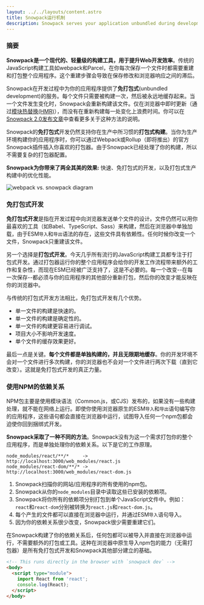 ```yaml
---
layout: ../../layouts/content.astro
title: Snowpack运行机制
description: Snowpack serves your application unbundled during development. Each file is built only once and is cached until it changes.
---
```


### 摘要

**Snowpack是一个现代的、轻量级的构建工具，用于提升Web开发效率**。传统的JavaScript构建工具如webpack和Parcel，在你每次保存一个文件时都需要重建和打包整个应用程序。这个重建步骤会导致在保存修改和浏览器响应之间的滞后。

Snowpack在开发过程中为你的应用程序提供了**免打包式**(unbundled development)的服务。每个文件只需要被构建一次，然后被永远地缓存起来。当一个文件发生变化时，Snowpack会重新构建该文件。仅在浏览器中即时更新（通过[模块热替换(HMR)](/concepts/hot-module-replacement)），而没有在重新构建每一处变化上浪费时间。你可以在[Snowpack 2.0发布文章](/posts/2020-05-26-snowpack-2-0-release/)中查看更多关于这种方法的说明。

Snowpack的**免打包式**开发仍然支持你在生产中所习惯的**打包式构建**。当你为生产环境构建你的应用程序时，你可以通过Webpack或Rollup（即将推出）的官方Snowpack插件插入你喜欢的打包器。由于Snowpack已经处理了你的构建，所以不需要复杂的打包器配置。

**Snowpack为你带来了两全其美的效果:** 快速、免打包式的开发，以及打包式生产构建中的优化性能。

![webpack vs. snowpack diagram](/img/snowpack-unbundled-example-3.png)

### 免打包式开发

**免打包式开发**是指在开发过程中向浏览器发送单个文件的设计。文件仍然可以用你最喜欢的工具（如Babel、TypeScript、Sass）来构建，然后在浏览器中单独加载，由于ESM`导入`和`导出`语法的存在，这些文件具有依赖性。任何时候你改变一个文件，Snowpack只重建该文件。

另一个选择是**打包式开发**。今天几乎所有流行的JavaScript构建工具都专注于打包式开发。通过打包器运行你的整个应用程序会给你的开发工作流程带来额外的工作和复杂性，而现在ESM已经被广泛支持了，这是不必要的。每一个改变--在每一次保存--都必须与你的应用程序的其他部分重新打包，然后你的改变才能反映在你的浏览器中。

与传统的打包式开发方法相比，免打包式开发有几个优势。

- 单一文件的构建是快速的。
- 单一文件的构建是确定性的。
- 单一文件的构建更容易进行调试。
- 项目大小不影响开发速度。
- 单个文件的缓存效果更好。

最后一点是关键。**每个文件都是单独构建的，并且无限期地缓存**。你的开发环境不会对一个文件进行多次构建，你的浏览器也不会对一个文件进行两次下载（直到它改变）。这就是免打包式开发的真正力量。

### 使用NPM的依赖关系

NPM包主要是使用模块语法（Common.js，或CJS）发布的，如果没有一些构建处理，就不能在网络上运行。即使你使用浏览器原生的ESM`导入`和`导出`语句编写你的应用程序，这些语句都会直接在浏览器中运行，试图导入任何一个npm包都会迫使你回到捆绑式开发。

**Snowpack采取了一种不同的方法**。Snowpack没有为这一个需求打包你的整个应用程序，而是单独处理你的依赖关系。以下是它的工作原理。

    node_modules/react/**/*     -> http://localhost:3000/web_modules/react.js
    node_modules/react-dom/**/* -> http://localhost:3000/web_modules/react-dom.js

1. Snowpack扫描你的网站/应用程序的所有使用的npm包。
2. Snowpack从你的`node_modules`目录中读取这些已安装的依赖项。
3. Snowpack将你所有的依赖项分别打包到单个JavaScript文件中。例如：`react`和`react-dom`分别被转换为`react.js`和`react-dom.js`。
4. 每个产生的文件都可以直接在浏览器中运行，并通过ESM`导入`语句导入。
5. 因为你的依赖关系很少改变，Snowpack很少需要重建它们。

在Snowpack构建了你的依赖关系后，任何包都可以被导入并直接在浏览器中运行，不需要额外的打包或工具。这种在浏览器中原生导入npm包的能力（无需打包器）是所有免打包式开发和Snowpack其他部分建立的基础。

```html
<!-- This runs directly in the browser with `snowpack dev` -->
<body>
  <script type="module">
    import React from 'react';
    console.log(React);
  </script>
</body>
```
